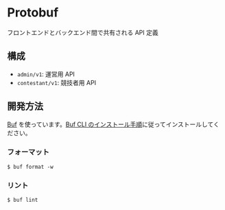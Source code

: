 # Protobuf

フロントエンドとバックエンド間で共有される API 定義

## 構成

- `admin/v1`: 運営用 API
- `contestant/v1`: 競技者用 API

## 開発方法

[Buf](https://buf.build/) を使っています。[Buf CLI のインストール手順](https://buf.build/docs/installation/)に従ってインストールしてください。

### フォーマット

```console
$ buf format -w
```

### リント

```console
$ buf lint
```
